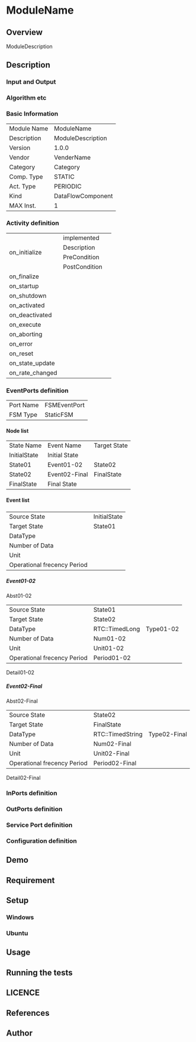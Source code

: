 # ModuleName

## Overview

ModuleDescription

## Description



### Input and Output



### Algorithm etc



### Basic Information

|  |  |
----|---- 
| Module Name | ModuleName |
| Description | ModuleDescription |
| Version | 1.0.0 |
| Vendor | VenderName |
| Category | Category |
| Comp. Type | STATIC |
| Act. Type | PERIODIC |
| Kind | DataFlowComponent |
| MAX Inst. | 1 |

### Activity definition

<table>
  <tr>
    <td rowspan="4">on_initialize</td>
    <td colspan="2">implemented</td>
    <tr>
      <td>Description</td>
      <td></td>
    </tr>
    <tr>
      <td>PreCondition</td>
      <td></td>
    </tr>
    <tr>
      <td>PostCondition</td>
      <td></td>
    </tr>
  </tr>
  <tr>
    <td>on_finalize</td>
    <td colspan="2"></td>
  </tr>
  <tr>
    <td>on_startup</td>
    <td colspan="2"></td>
  </tr>
  <tr>
    <td>on_shutdown</td>
    <td colspan="2"></td>
  </tr>
  <tr>
    <td>on_activated</td>
    <td colspan="2"></td>
  </tr>
  <tr>
    <td>on_deactivated</td>
    <td colspan="2"></td>
  </tr>
  <tr>
    <td>on_execute</td>
    <td colspan="2"></td>
  </tr>
  <tr>
    <td>on_aborting</td>
    <td colspan="2"></td>
  </tr>
  <tr>
    <td>on_error</td>
    <td colspan="2"></td>
  </tr>
  <tr>
    <td>on_reset</td>
    <td colspan="2"></td>
  </tr>
  <tr>
    <td>on_state_update</td>
    <td colspan="2"></td>
  </tr>
  <tr>
    <td>on_rate_changed</td>
    <td colspan="2"></td>
  </tr>
</table>

### EventPorts definition

|  |  |
----|---- 
| Port Name | FSMEventPort |
| FSM Type | StaticFSM |

#### Node list

<table>
  <tr>
    <td>State Name</td>
    <td>Event Name</td>
    <td>Target State</td>
  </tr>
  <tr>
    <td>InitialState</td>
    <td colspan="2">Initial State</td>
  </tr>
  <tr>
    <td rowspan="1">State01</td>
    <td>Event01-02</td>
    <td>State02</td>
  </tr>
  <tr>
    <td rowspan="1">State02</td>
    <td>Event02-Final</td>
    <td>FinalState</td>
  </tr>
  <tr>
    <td>FinalState</td>
    <td colspan="2">Final State</td>
  </tr>

</table>

#### Event list

##### 



<table>
  <tr>
    <td>Source State</td>
    <td colspan="2">InitialState</td>
  </tr>
  <tr>
    <td>Target State</td>
    <td colspan="2">State01</td>
  </tr>
  <tr>
    <td>DataType</td>
    <td></td>
    <td></td>
  </tr>
  <tr>
    <td>Number of Data</td>
    <td colspan="2"></td>
  </tr>
  <tr>
    <td>Unit</td>
    <td colspan="2"></td>
  </tr>
  <tr>
    <td>Operational frecency Period</td>
    <td colspan="2"></td>
  </tr>
</table>



##### Event01-02

Abst01-02

<table>
  <tr>
    <td>Source State</td>
    <td colspan="2">State01</td>
  </tr>
  <tr>
    <td>Target State</td>
    <td colspan="2">State02</td>
  </tr>
  <tr>
    <td>DataType</td>
    <td>RTC::TimedLong</td>
    <td>Type01-02</td>
  </tr>
  <tr>
    <td>Number of Data</td>
    <td colspan="2">Num01-02</td>
  </tr>
  <tr>
    <td>Unit</td>
    <td colspan="2">Unit01-02</td>
  </tr>
  <tr>
    <td>Operational frecency Period</td>
    <td colspan="2">Period01-02</td>
  </tr>
</table>

Detail01-02

##### Event02-Final

Abst02-Final

<table>
  <tr>
    <td>Source State</td>
    <td colspan="2">State02</td>
  </tr>
  <tr>
    <td>Target State</td>
    <td colspan="2">FinalState</td>
  </tr>
  <tr>
    <td>DataType</td>
    <td>RTC::TimedString</td>
    <td>Type02-Final</td>
  </tr>
  <tr>
    <td>Number of Data</td>
    <td colspan="2">Num02-Final</td>
  </tr>
  <tr>
    <td>Unit</td>
    <td colspan="2">Unit02-Final</td>
  </tr>
  <tr>
    <td>Operational frecency Period</td>
    <td colspan="2">Period02-Final</td>
  </tr>
</table>

Detail02-Final



### InPorts definition


### OutPorts definition


### Service Port definition


### Configuration definition


## Demo

## Requirement

## Setup

### Windows

### Ubuntu

## Usage

## Running the tests

## LICENCE




## References




## Author


